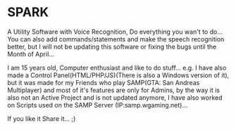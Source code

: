 # SPARK
A Utility Software with Voice Recognition, Do everything you wan't to do...
You can also add commands/statements and make the speech recognition better, but I will not be updating this software or fixing the bugs until the Month of April...

I am 15 years old, Computer enthusiast and like to do stuff... e.g. I have also made a Control Panel(HTML/PHP/JS)(There is also a Windows
version of it), but it was made for my Friends who play SAMP(GTA: San Andreas Multiplayer) and most of it's features are only for Admins, by the way it is also not an Active Project and is not updated anymore, I have also worked on Scripts used on the SAMP Server (IP:samp.wgaming.net)...

If you like it Share it... ;)
